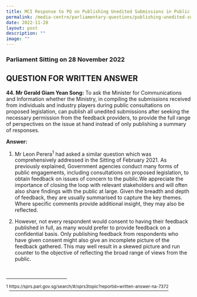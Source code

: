 ```yaml
---
title: MCI Response to PQ on Publishing Unedited Submissions in Public Consultations
permalink: /media-centre/parliamentary-questions/publishing-unedited-submissions-in-public-consultations/
date: 2022-11-28
layout: post
description: ""
image: ""
---
```

### Parliament Sitting on 28 November 2022

QUESTION FOR WRITTEN ANSWER
-------------------------------------

**44. Mr Gerald Giam Yean Song:** To ask the Minister for Communications and Information whether the Ministry, in compiling the submissions received from individuals and industry players during public consultations on proposed legislation, can publish all unedited submissions after seeking the necessary permission from the feedback providers, to provide the full range of perspectives on the issue at hand instead of only publishing a summary of responses.

**Answer:**

1. Mr Leon Perera<sup>1</sup>&nbsp;had asked a similar question which was comprehensively addressed in the Sitting of February 2021. As previously explained, Government agencies conduct many forms of public engagements, including consultations on proposed legislation, to obtain feedback on issues of concern to the public.We appreciate the importance of closing the loop with relevant stakeholders and will often also share findings with the public at large. Given the breadth and depth of feedback, they are usually summarised to capture the key themes. Where specific comments provide additional insight, they may also be reflected.

2. However, not every respondent would consent to having their feedback published in full, as many would prefer to provide feedback on a confidential basis. Only publishing feedback from respondents who have given consent might also give an incomplete picture of the feedback gathered. This may well result in a skewed picture and run counter to the objective of reflecting the broad range of views from the public.

<p style="margin-bottom: 0cm; text-align: justify;"><span>&nbsp;</span></p>
<div> <hr width="33%" size="1" align="left">
<div id="ftn1"> </div>
</div>
<p><span><sup>1&nbsp;</sup></span><a href="https://sprs.parl.gov.sg/search/#/sprs3topic?reportid=written-answer-na-7372"><span><sup>https://sprs.parl.gov.sg/search/#/sprs3topic?reportid=written-answer-na-7372</sup></span></a></p>
<div>
<div id="ftn1"> </div>
</div>